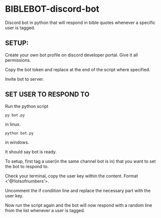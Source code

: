 # BIBLEBOT-discord-bot
Discord bot in python that will respond in bible quotes whenever a specific user is tagged.

## SETUP:

Create your own bot profile on discord developer portal. Give it all permissions.

Copy the bot token and replace at the end of the script where specified.

Invite bot to server.

## SET USER TO RESPOND TO

Run the python script
```
py bot.py
```
in linux.
```
python bot.py
```
in windows. 

It should say bot is ready.


To setup, first tag a user(in the same channel bot is in) that you want to set the bot to respond to.

Check your terminal, copy the user key within the content. Format <'@!lotsofnumbers'>. 

Uncomment the if condition line and replace the necessary part with the user key.

Now run the script again and the bot will now respond with a random line from the list whenever a user is tagged.
